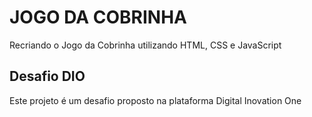 # JOGO DA COBRINHA

Recriando o Jogo da Cobrinha utilizando HTML, CSS e JavaScript

## Desafio DIO

Este projeto é um desafio proposto na plataforma Digital Inovation One